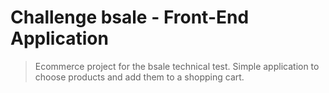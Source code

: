 # Challenge bsale - Front-End Application

> Ecommerce project for the bsale technical test.
> Simple application to choose products and add them to a shopping cart.



